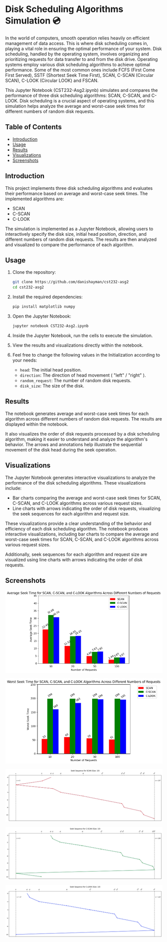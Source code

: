 # Disk Scheduling Algorithms Simulation 💿
In the world of computers, smooth operation relies heavily on efficient management of data access. This is where disk scheduling comes in, playing a vital role in ensuring the optimal performance of your system. Disk scheduling, handled by the operating system, involves organizing and prioritizing requests for data transfer to and from the disk drive. Operating systems employ various disk scheduling algorithms to achieve optimal performance. Some of the most common ones include FCFS (First Come First Served), SSTF (Shortest Seek Time First), SCAN, C-SCAN (Circular SCAN), C-LOOK (Circular LOOK) and FSCAN.

This Jupyter Notebook (CST232-Asg2.ipynb) simulates and compares the performance of three disk scheduling algorithms: SCAN, C-SCAN, and C-LOOK. Disk scheduling is a crucial aspect of operating systems, and this simulation helps analyze the average and worst-case seek times for different numbers of random disk requests.

## Table of Contents
- [Introduction](#introduction)
- [Usage](#usage)
- [Results](#results)
- [Visualizations](#visualizations)
- [Screenshots](#screenshots)

## Introduction

This project implements three disk scheduling algorithms and evaluates their performance based on average and worst-case seek times. The implemented algorithms are:
- SCAN
- C-SCAN
- C-LOOK

The simulation is implemented as a Jupyter Notebook, allowing users to interactively specify the disk size, initial head position, direction, and different numbers of random disk requests. The results are then analyzed and visualized to compare the performance of each algorithm.

## Usage

1. Clone the repository:

   ```bash
   git clone https://github.com/danishayman/cst232-asg2
   cd cst232-asg2
   ```

2. Install the required dependencies:
    ```bash
    pip install matplotlib numpy
    ```

3. Open the Jupyter Notebook:
    ```bash
    jupyter notebook CST232-Asg2.ipynb
    ```

4. Inside the Jupyter Notebook, run the cells to execute the simulation.

5. View the results and visualizations directly within the notebook.

6. Feel free to change the following values in the Initialization according to your needs:
   - `head`: The initial head position.
   - `direction`: The direction of head movement ( "left" / "right" ).
   - `random_request`: The number of random disk requests.
   - `disk_size`: The size of the disk.

## Results
The notebook generates average and worst-case seek times for each algorithm across different numbers of random disk requests. The results are displayed within the notebook.

It also visualizes the order of disk requests processed by a disk scheduling algorithm, making it easier to understand and analyze the algorithm's behavior. The arrows and annotations help illustrate the sequential movement of the disk head during the seek operation.

## Visualizations

The Jupyter Notebook generates interactive visualizations to analyze the performance of the disk scheduling algorithms. These visualizations include:

- Bar charts comparing the average and worst-case seek times for SCAN, C-SCAN, and C-LOOK algorithms across various request sizes.
- Line charts with arrows indicating the order of disk requests, visualizing the seek sequences for each algorithm and request size.

These visualizations provide a clear understanding of the behavior and efficiency of each disk scheduling algorithm.
The notebook produces interactive visualizations, including bar charts to compare the average and worst-case seek times for SCAN, C-SCAN, and C-LOOK algorithms across various request sizes.

Additionally, seek sequences for each algorithm and request size are visualized using line charts with arrows indicating the order of disk requests.


## Screenshots

![Alt text](Screenshots/image.png)

![Alt text](Screenshots/image-1.png)

![Alt text](Screenshots/image-2.png)

![Alt text](Screenshots/image-3.png)

![Alt text](Screenshots/image-4.png)
